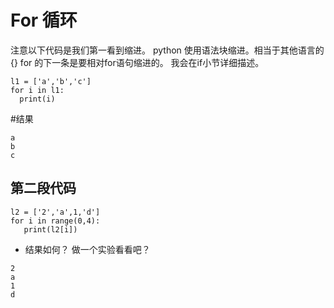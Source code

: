 # For 循环

注意以下代码是我们第一看到缩进。
  python 使用语法块缩进。相当于其他语言的{}
  for 的下一条是要相对for语句缩进的。
  我会在if小节详细描述。

```
l1 = ['a','b','c']
for i in l1:
  print(i)

```

#结果


```
a
b
c
```

## 第二段代码

```
l2 = ['2','a',1,'d']
for i in range(0,4):
   print(l2[i])
```

* 结果如何？
做一个实验看看吧？

```
2
a
1
d
```
